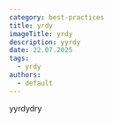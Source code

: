 ```yaml
---
category: best-practices
title: yrdy
imageTitle: yrdy
description: yyrdy
date: 22.07.2025
tags:
  - yrdy
authors:
  - default
---
```

yyrdydry
